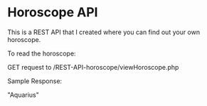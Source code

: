 # Horoscope API
This is a REST API that I created where you can find out your own horoscope.

To read the horoscope:

GET request to /REST-API-horoscope/viewHoroscope.php

Sample Response:

"Aquarius"
